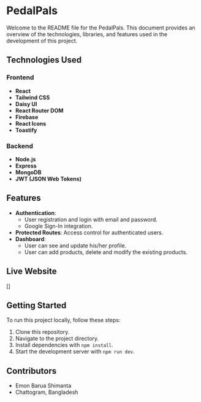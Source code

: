 # PedalPals

Welcome to the README file for the PedalPals. This document provides an overview of the technologies, libraries, and features used in the development of this project.

## Technologies Used

### Frontend

- **React**
- **Tailwind CSS**
- **Daisy UI**
- **React Router DOM**
- **Firebase**
- **React Icons**
- **Toastify**

### Backend

- **Node.js**
- **Express**
- **MongoDB**
- **JWT (JSON Web Tokens)**

## Features

- **Authentication**:
  - User registration and login with email and password.
  - Google Sign-In integration.
- **Protected Routes**: Access control for authenticated users.
- **Dashboard**:
  - User can see and update his/her profile.
  - User can add products, delete and modify the existing products.

## Live Website

[]

## Getting Started

To run this project locally, follow these steps:

1. Clone this repository.
2. Navigate to the project directory.
3. Install dependencies with `npm install`.
4. Start the development server with `npm run dev`.

## Contributors

- Emon Barua Shimanta
- Chattogram, Bangladesh
